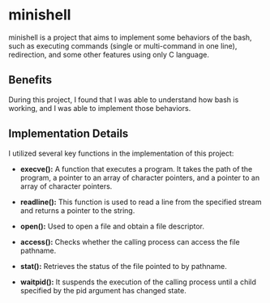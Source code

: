 # minishell

minishell is a project that aims to implement some behaviors of the bash, such as executing commands (single or multi-command in one line), redirection, and some other features using only C language.

## Benefits

During this project, I found that I was able to understand how bash is working, and I was able to implement those behaviors.

## Implementation Details

I utilized several key functions in the implementation of this project:

- **execve():** A function that executes a program. It takes the path of the program, a pointer to an array of character pointers, and a pointer to an array of character pointers.

- **readline():** This function is used to read a line from the specified stream and returns a pointer to the string.

- **open():** Used to open a file and obtain a file descriptor.

- **access():** Checks whether the calling process can access the file pathname.

- **stat():** Retrieves the status of the file pointed to by pathname.

- **waitpid():** It suspends the execution of the calling process until a child specified by the pid argument has changed state.
